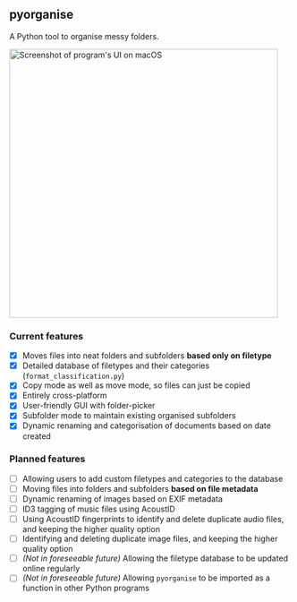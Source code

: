 ## pyorganise
A Python tool to organise messy folders.

<img src="#" alt="Screenshot of program's UI on macOS" width="480"/>

### Current features
- [x] Moves files into neat folders and subfolders **based only on filetype**
- [x] Detailed database of filetypes and their categories (`format_classification.py`)
- [x] Copy mode as well as move mode, so files can just be copied
- [x] Entirely cross-platform
- [x] User-friendly GUI with folder-picker
- [x] Subfolder mode to maintain existing organised subfolders
- [x] Dynamic renaming and categorisation of documents based on date created

### Planned features
- [ ] Allowing users to add custom filetypes and categories to the database
- [ ] Moving files into folders and subfolders **based on file metadata**
- [ ] Dynamic renaming of images based on EXIF metadata
- [ ] ID3 tagging of music files using AcoustID
- [ ] Using AcoustID fingerprints to identify and delete duplicate audio files, and keeping the higher quality option
- [ ] Identifying and deleting duplicate image files, and keeping the higher quality option
- [ ] *(Not in foreseeable future)* Allowing the filetype database to be updated online regularly
- [ ] *(Not in foreseeable future)* Allowing `pyorganise` to be imported as a function in other Python programs
